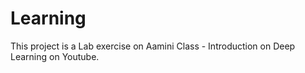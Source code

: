 # Learning

This project is a Lab exercise on Aamini Class - Introduction on Deep Learning on Youtube.
